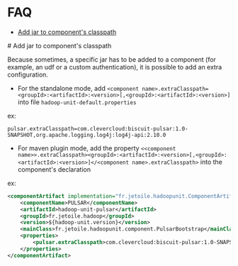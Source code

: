 # FAQ

* [Add jar to component's classpath](#add-jar)


<div id="add-jar"/>
# Add jar to component's classpath

Because sometimes, a specific jar has to be added to a component (for example, an udf or a custom authentication), it is possible to add an extra configuration.

* For the standalone mode, add `<component name>.extraClasspath=<groupId>:<artifactId>:<version>[,<groupId>:<artifactId>:<version>]` into file `hadoop-unit-default.properties` 

ex: 

```text
pulsar.extraClasspath=com.clevercloud:biscuit-pulsar:1.0-SNAPSHOT,org.apache.logging.log4j:log4j-api:2.10.0 
```

* For maven plugin mode, add the property `<<component name>>.extraClasspath><groupId>:<artifactId>:<version>[,<groupId>:<artifactId>:<version>]</<component name>.extraClasspath>` into the component's declaration

ex:

```xml
<componentArtifact implementation="fr.jetoile.hadoopunit.ComponentArtifact">
    <componentName>PULSAR</componentName>
    <artifactId>hadoop-unit-pulsar</artifactId>
    <groupId>fr.jetoile.hadoop</groupId>
    <version>${hadoop-unit.version}</version>
    <mainClass>fr.jetoile.hadoopunit.component.PulsarBootstrap</mainClass>
    <properties>
        <pulsar.extraClasspath>com.clevercloud:biscuit-pulsar:1.0-SNAPSHOT</pulsar.extraClasspath>
    </properties>
</componentArtifact>

```